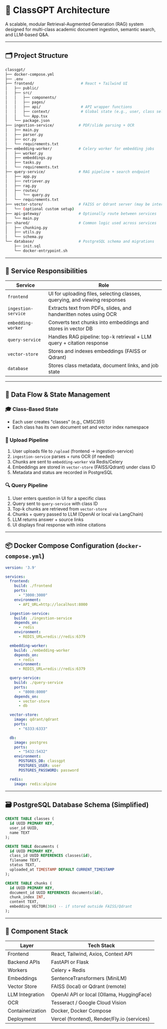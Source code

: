 # 🧠 ClassGPT Architecture

A scalable, modular Retrieval-Augmented Generation (RAG) system designed for multi-class academic document ingestion, semantic search, and LLM-based Q&A.

---

## 🗂️ Project Structure

```bash
classgpt/
├── docker-compose.yml
├── .env
├── frontend/                     # React + Tailwind UI
│   ├── public/
│   ├── src/
│   │   ├── components/
│   │   ├── pages/
│   │   ├── api/                  # API wrapper functions
│   │   ├── context/              # Global state (e.g., user, class selection)
│   │   └── App.tsx
│   └── package.json
├── ingestion-service/           # PDF/slide parsing + OCR
│   ├── main.py
│   ├── parser.py
│   ├── ocr.py
│   └── requirements.txt
├── embedding-worker/            # Celery worker for embedding jobs
│   ├── worker.py
│   ├── embeddings.py
│   ├── tasks.py
│   └── requirements.txt
├── query-service/               # RAG pipeline + search endpoint
│   ├── app.py
│   ├── retriever.py
│   ├── rag.py
│   ├── routes/
│   │   └── query.py
│   └── requirements.txt
├── vector-store/                # FAISS or Qdrant server (may be internal container or external DB)
│   └── (optional custom setup)
├── api-gateway/                 # Optionally route between services
│   └── main.py
├── shared/                      # Common logic used across services
│   ├── chunking.py
│   ├── utils.py
│   └── schema.py
└── database/                    # PostgreSQL schema and migrations
    ├── init.sql
    └── docker-entrypoint.sh
```

---

## 🔄 Service Responsibilities

| Service            | Role                                                                 |
|--------------------|----------------------------------------------------------------------|
| `frontend`         | UI for uploading files, selecting classes, querying, and viewing responses |
| `ingestion-service`| Extracts text from PDFs, slides, and handwritten notes using OCR     |
| `embedding-worker` | Converts text chunks into embeddings and stores in vector DB         |
| `query-service`    | Handles RAG pipeline: top-k retrieval + LLM query + citation response |
| `vector-store`     | Stores and indexes embeddings (FAISS or Qdrant)                      |
| `database`         | Stores class metadata, document links, and job state                 |

---

## 🧠 Data Flow & State Management

### 🎓 Class-Based State
- Each user creates "classes" (e.g., CMSC351)
- Each class has its own document set and vector index namespace

### 📁 Upload Pipeline
1. User uploads file to `/upload` (frontend → ingestion-service)
2. `ingestion-service` parses + runs OCR (if needed)
3. Chunks are sent to `embedding-worker` via Redis/Celery
4. Embeddings are stored in `vector-store` (FAISS/Qdrant) under class ID
5. Metadata and status are recorded in PostgreSQL

### 🔍 Query Pipeline
1. User enters question in UI for a specific class
2. Query sent to `query-service` with class ID
3. Top-k chunks are retrieved from `vector-store`
4. Chunks + query passed to LLM (OpenAI or local via LangChain)
5. LLM returns answer + source links
6. UI displays final response with inline citations

---

## 📦 Docker Compose Configuration (`docker-compose.yml`)

```yaml
version: '3.9'

services:
  frontend:
    build: ./frontend
    ports:
      - "3000:3000"
    environment:
      - API_URL=http://localhost:8000

  ingestion-service:
    build: ./ingestion-service
    depends_on:
      - redis
    environment:
      - REDIS_URL=redis://redis:6379

  embedding-worker:
    build: ./embedding-worker
    depends_on:
      - redis
    environment:
      - REDIS_URL=redis://redis:6379

  query-service:
    build: ./query-service
    ports:
      - "8000:8000"
    depends_on:
      - vector-store
      - db

  vector-store:
    image: qdrant/qdrant
    ports:
      - "6333:6333"

  db:
    image: postgres
    ports:
      - "5432:5432"
    environment:
      POSTGRES_DB: classgpt
      POSTGRES_USER: user
      POSTGRES_PASSWORD: password

  redis:
    image: redis:alpine
```

---

## 🗃️ PostgreSQL Database Schema (Simplified)

```sql
CREATE TABLE classes (
  id UUID PRIMARY KEY,
  user_id UUID,
  name TEXT
);

CREATE TABLE documents (
  id UUID PRIMARY KEY,
  class_id UUID REFERENCES classes(id),
  filename TEXT,
  status TEXT,
  uploaded_at TIMESTAMP DEFAULT CURRENT_TIMESTAMP
);

CREATE TABLE chunks (
  id UUID PRIMARY KEY,
  document_id UUID REFERENCES documents(id),
  chunk_index INT,
  content TEXT,
  embedding VECTOR(384) -- if stored outside FAISS/Qdrant
);
```

---

## 🧱 Component Stack

| Layer            | Tech Stack                        |
|------------------|------------------------------------|
| Frontend         | React, Tailwind, Axios, Context API |
| Backend APIs     | FastAPI or Flask                   |
| Workers          | Celery + Redis                     |
| Embeddings       | SentenceTransformers (MiniLM)      |
| Vector Store     | FAISS (local) or Qdrant (remote)   |
| LLM Integration  | OpenAI API or local (Ollama, HuggingFace) |
| OCR              | Tesseract / Google Cloud Vision    |
| Containerization | Docker, Docker Compose             |
| Deployment       | Vercel (frontend), Render/Fly.io (services) |

